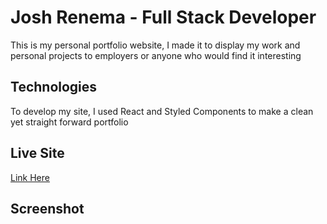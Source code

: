<h1> Josh Renema - Full Stack Developer </h1>

This is my personal portfolio website, I made it to display my work and personal projects to employers or anyone who would find it interesting

<h2>Technologies</h2>

To develop my site, I used React and Styled Components to make a clean yet straight forward portfolio

<h2>Live Site</h2>

<a href="https://portfolio-3-0-omega.vercel.app/" target="_blank">Link Here</a>

<h2>Screenshot</h2>
